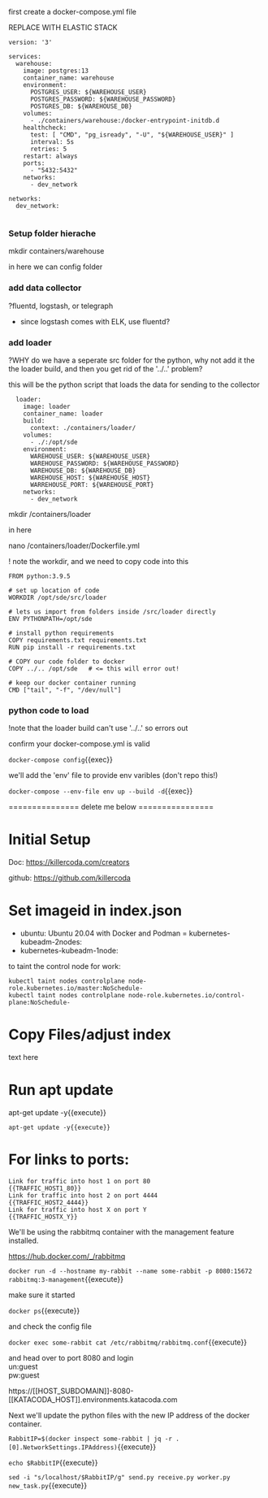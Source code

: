 

first create  a docker-compose.yml file

REPLACE WITH ELASTIC STACK

```
version: '3'

services:
  warehouse:
    image: postgres:13
    container_name: warehouse
    environment:
      POSTGRES_USER: ${WAREHOUSE_USER}
      POSTGRES_PASSWORD: ${WAREHOUSE_PASSWORD}
      POSTGRES_DB: ${WAREHOUSE_DB}
    volumes:
      - ./containers/warehouse:/docker-entrypoint-initdb.d
    healthcheck:
      test: [ "CMD", "pg_isready", "-U", "${WAREHOUSE_USER}" ]
      interval: 5s
      retries: 5
    restart: always
    ports:
      - "5432:5432"
    networks:
      - dev_network

networks:
  dev_network:
    
```


### Setup folder hierache

mkdir containers/warehouse

in here we can config folder

###  add data collector

?fluentd, logstash, or telegraph 
- since logstash comes with ELK, use fluentd?

### add loader

?WHY do we have a seperate src folder for the python, why not add it the the loader build, and then you get rid of the '../..' problem?

this will be the python script that loads the data for sending to the collector


```
  loader:
    image: loader
    container_name: loader
    build:
      context: ./containers/loader/
    volumes:
      - ./:/opt/sde
    environment:
      WAREHOUSE_USER: ${WAREHOUSE_USER}
      WAREHOUSE_PASSWORD: ${WAREHOUSE_PASSWORD}
      WAREHOUSE_DB: ${WAREHOUSE_DB}
      WAREHOUSE_HOST: ${WAREHOUSE_HOST}
      WARREHOUSE_PORT: ${WAREHOUSE_PORT}
    networks:
      - dev_network

```

mkdir /containers/loader

in here 

nano /containers/loader/Dockerfile.yml

! note the workdir, and we need to copy code into this

```
FROM python:3.9.5

# set up location of code
WORKDIR /opt/sde/src/loader

# lets us import from folders inside /src/loader directly
ENV PYTHONPATH=/opt/sde

# install python requirements
COPY requirements.txt requirements.txt
RUN pip install -r requirements.txt

# COPY our code folder to docker
COPY ../.. /opt/sde   # <= this will error out!

# keep our docker container running
CMD ["tail", "-f", "/dev/null"]
```

###  python code to load

!note that the loader build can't use '../..' so errors out


confirm your docker-compose.yml is valid

`docker-compose config`{{exec}}

we'll add the 'env' file to provide env varibles  (don't repo this!)

`docker-compose --env-file env up --build -d`{{exec}}



=============== delete me below ================


# Initial Setup

Doc: https://killercoda.com/creators

github: https://github.com/killercoda

# Set imageid in index.json

- ubuntu: Ubuntu 20.04 with Docker and Podman
= kubernetes-kubeadm-2nodes: 
- kubernetes-kubeadm-1node:

to taint the control node for work:

```
kubectl taint nodes controlplane node-role.kubernetes.io/master:NoSchedule-
kubectl taint nodes controlplane node-role.kubernetes.io/control-plane:NoSchedule-
```


# Copy Files/adjust index

text here

# Run apt update

apt-get update -y{{execute}}

```apt-get update -y{{execute}}```


# For links to ports:

```
Link for traffic into host 1 on port 80
{{TRAFFIC_HOST1_80}}
Link for traffic into host 2 on port 4444
{{TRAFFIC_HOST2_4444}}
Link for traffic into host X on port Y
{{TRAFFIC_HOSTX_Y}}
```


We'll be using the rabbitmq container with the management feature installed.

https://hub.docker.com/_/rabbitmq

`docker run -d --hostname my-rabbit --name some-rabbit -p 8080:15672 rabbitmq:3-management`{{execute}}

make sure it started

`docker ps`{{execute}}

and check the config file

`docker exec some-rabbit cat /etc/rabbitmq/rabbitmq.conf`{{execute}}

and head over to port 8080 and login   
un:guest   
pw:guest  

https://[[HOST_SUBDOMAIN]]-8080-[[KATACODA_HOST]].environments.katacoda.com

Next we'll update the python files with the new IP address of the docker container.

`RabbitIP=$(docker inspect some-rabbit | jq -r .[0].NetworkSettings.IPAddress)`{{execute}}

`echo $RabbitIP`{{execute}}

`sed -i "s/localhost/$RabbitIP/g" send.py receive.py worker.py new_task.py`{{execute}}

